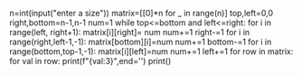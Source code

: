 n=int(input("enter a size"))
matrix=[[0]*n for _ in range(n)]
top,left=0,0
right,bottom=n-1,n-1
num=1
while top<=bottom and left<=right:
    for i in range(left, right+1):
        matrix[i][right]= num
        num+=1
    right-=1
    for i in range(right,left-1,-1):
         matrix[bottom][i]=num
         num+=1
         bottom-=1
    for i in range(bottom,top-1,-1):
         matrix[i][left]=num
         num+=1
    left+=1
    for row in matrix:
     for val in row:
        print(f"{val:3}",end='')
        print()
